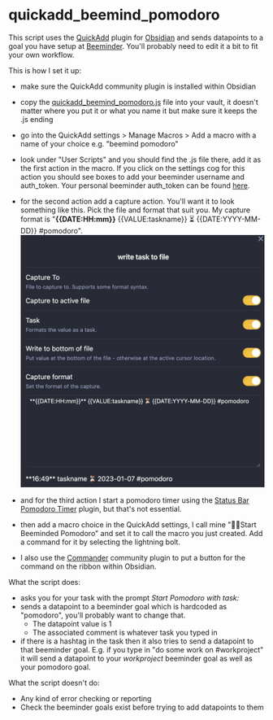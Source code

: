 # quickadd_beemind_pomodoro

This script uses the [QuickAdd](https://quickadd.obsidian.guide/) plugin for [Obsidian](https://obsidian.md/) and sends datapoints to a goal you have setup at [Beeminder](https://www.beeminder.com/). You'll probably need to edit it a bit to fit your own workflow. 

This is how I set it up:
- make sure the QuickAdd community plugin is installed within Obsidian
- copy the [quickadd_beemind_pomodoro.js](https://github.com/nocto7/scripty_stuff/blob/main/quickadd_beemind_pomodoro.js) file into your vault, it doesn't matter where you put it or what you name it but make sure it keeps the .js ending
- go into the QuickAdd settings > Manage Macros > Add a macro with a name of your choice e.g. "beemind pomodoro"
- look under "User Scripts" and you should find the .js file there, add it as the first action in the macro. If you click on the settings cog for this action you should see boxes  to add your beeminder username and auth_token. Your personal beeminder auth_token can be found [here](https://www.beeminder.com/settings/account#account-permissions).
- for the second action add a capture action. You'll want it to look something like this. Pick the file and format that suit you. My capture format is "**{{DATE:HH:mm}}** {{VALUE:taskname}} ⏳ {{DATE:YYYY-MM-DD}} #pomodoro". 
![Capture Foramt](https://raw.githubusercontent.com/nocto7/scripty_stuff/main/quickadd_capture1.png)

- and for the third action I start a pomodoro timer using the [Status Bar Pomodoro Timer](https://github.com/kzhovn/statusbar-pomo-obsidian) plugin, but that's not essential.
- then add a macro choice in the QuickAdd settings, I call mine "🐝🍅Start Beeminded Pomodoro" and set it to call the macro you just created. Add a command for it by selecting the lightning bolt.
- I also use the [Commander](https://github.com/phibr0/obsidian-commander) community plugin  to put a button for the command on the ribbon within Obsidian. 

What the script does:
- asks you for your task with the prompt _Start Pomodoro with task:_
- sends a datapoint to a beeminder goal which is hardcoded as "pomodoro", you'll probably want to change that. 
	- The datapoint value is 1
	- The associated comment is whatever task you typed in
- if there is a hashtag in the task then it also tries to send a datapoint to that beeminder goal. E.g. if you type in "do some work on #workproject" it will send a datapoint to your _workproject_ beeminder goal as well as your pomodoro goal.

What the script doesn't do:
- Any kind of error checking or reporting
- Check the beeminder goals exist before trying to add datapoints to them
